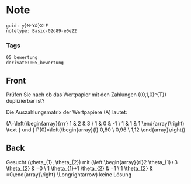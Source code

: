 # Note
```
guid: y}M~Y&}X!F
notetype: Basic-02d89-e0e22
```

### Tags
```
05_bewertung
derivate::05_bewertung
```

## Front
Prüfen Sie nach ob das Wertpapier mit den Zahlungen \((0,1,0)^{T}\) duplizierbar ist?

Die Auszahlungsmatrix der Wertpapiere \(A\) lautet:

\(A=\left(\begin{array}{rrr}
1 & 2 & 3 \\
1 & 0 & -1 \\
1 & 1 & 1
\end{array}\right) \text { und } P(0)=\left(\begin{array}{l}
0,80 \\
0,96 \\
1,12
\end{array}\right)\)

## Back
Gesucht \(\theta_{1}, \theta_{2}\) mit \(\left.\begin{array}{rl}2 \theta_{1}+3 \theta_{2} & =0 \\ 1 \theta_{1}+1 \theta_{2} & =1 \\ 1 \theta_{2} & =0\end{array}\right\} \Longrightarrow\) keine Lösung
